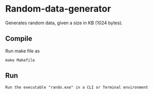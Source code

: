 # Random-data-generator
Generates random data, given a size in KB (1024 bytes). 


## Compile

Run make file as 

```
make Makefile
```


## Run

```
Run the executable "rando.exe" in a CLI or Terminal environment
```
